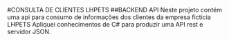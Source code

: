 #CONSULTA DE CLIENTES LHPETS
##BACKEND API 
Neste projeto contém uma api para consumo de informações dos clientes da empresa ficticia LHPETS
Apliquei conhecimentos de C# para produzir uma API rest e servidor JSON.
